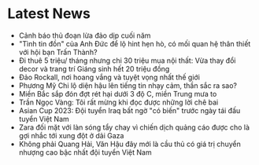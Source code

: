 # Latest News
-  Cảnh báo thủ đoạn lừa đảo dịp cuối năm
-  "Tình tin đồn" của Anh Đức để lộ hint hẹn hò, có mối quan hệ thân thiết với hội bạn Trấn Thành?
-  Đi thuê 5 triệu/ tháng nhưng chi 30 triệu mua nội thất: Vừa thay đổi decor và trang trí Giáng sinh hết 20 triệu đồng
-  Đảo Rockall, nơi hoang vắng và tuyệt vọng nhất thế giới
-  Phương Mỹ Chi lộ diện hậu lên tiếng tin nhạy cảm, thần sắc ra sao?
-  Miền Bắc sắp đón đợt rét hại dưới 3 độ C, miền Trung mưa to
-  Trần Ngọc Vàng: Tôi rất mừng khi đọc được những lời chê bai
-  Asian Cup 2023: Đội tuyển Iraq bất ngờ "có biến" trước ngày tái đấu tuyển Việt Nam
-  Zara đối mặt với làn sóng tẩy chay vì chiến dịch quảng cáo được cho là gợi nhắc tới xung đột ở dải Gaza
-  Không phải Quang Hải, Văn Hậu đây mới là cầu thủ có giá trị chuyển nhượng cao bậc nhất đội tuyển Việt Nam
